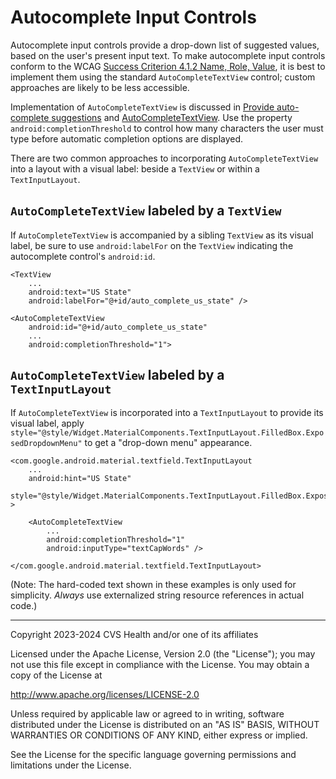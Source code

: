 # Autocomplete Input Controls
Autocomplete input controls provide a drop-down list of suggested values, based on the user's present input text. To make autocomplete input controls conform to the WCAG [Success Criterion 4.1.2 Name, Role, Value](https://www.w3.org/TR/WCAG22/#name-role-value), it is best to implement them using the standard `AutoCompleteTextView` control; custom approaches are likely to be less accessible.

Implementation of `AutoCompleteTextView` is discussed in [Provide auto-complete suggestions](https://developer.android.com/develop/ui/views/touch-and-input/keyboard-input/style#AutoComplete) and [AutoCompleteTextView](https://developer.android.com/reference/android/widget/AutoCompleteTextView). Use the property `android:completionThreshold` to control how many characters the user must type before automatic completion options are displayed.

There are two common approaches to incorporating `AutoCompleteTextView` into a layout with a visual label: beside a `TextView` or within a `TextInputLayout`.

## `AutoCompleteTextView` labeled by a `TextView`

If `AutoCompleteTextView` is accompanied by a sibling `TextView` as its visual label, be sure to use `android:labelFor` on the `TextView` indicating the autocomplete control's `android:id`.

```
<TextView
    ...
    android:text="US State"
    android:labelFor="@+id/auto_complete_us_state" />

<AutoCompleteTextView
    android:id="@+id/auto_complete_us_state"
    ...
    android:completionThreshold="1">
```

## `AutoCompleteTextView` labeled by a `TextInputLayout`

If `AutoCompleteTextView` is incorporated into a `TextInputLayout` to provide its visual label, apply `style="@style/Widget.MaterialComponents.TextInputLayout.FilledBox.ExposedDropdownMenu"` to get a "drop-down menu" appearance.

```
<com.google.android.material.textfield.TextInputLayout
    ...
    android:hint="US State"
    style="@style/Widget.MaterialComponents.TextInputLayout.FilledBox.ExposedDropdownMenu" >

    <AutoCompleteTextView
        ...
        android:completionThreshold="1"
        android:inputType="textCapWords" />

</com.google.android.material.textfield.TextInputLayout>
```

(Note: The hard-coded text shown in these examples is only used for simplicity. _Always_ use externalized string resource references in actual code.)

----

Copyright 2023-2024 CVS Health and/or one of its affiliates
   
Licensed under the Apache License, Version 2.0 (the "License");
you may not use this file except in compliance with the License.
You may obtain a copy of the License at

http://www.apache.org/licenses/LICENSE-2.0
       
Unless required by applicable law or agreed to in writing, software
distributed under the License is distributed on an "AS IS" BASIS,
WITHOUT WARRANTIES OR CONDITIONS OF ANY KIND, either express or implied.
   
See the License for the specific language governing permissions and
limitations under the License.